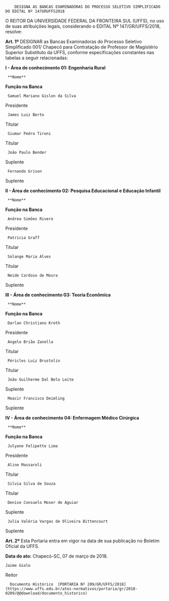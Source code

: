         DESIGNA AS BANCAS EXAMINADORAS DO PROCESSO SELETIVO SIMPLIFICADO DO EDITAL Nº 147GRUFFS2018  

O REITOR DA UNIVERSIDADE FEDERAL DA FRONTEIRA SUL (UFFS), no uso de suas atribuições legais, considerando o EDITAL Nº 147/GR/UFFS/2018, resolve:

  

 **Art. 1º** DESIGNAR as Bancas Examinadoras do Processo Seletivo Simplificado 001/ Chapecó para Contratação de Professor de Magistério Superior Substituto da UFFS, conforme especificações constantes nas tabelas a seguir relacionadas:

 **I - Área de conhecimento 01: Engenharia Rural**

     **Nome**

   **Função na Banca**

     Samuel Mariano Gislon da Silva

   Presidente

     James Luiz Berto

   Titular

     Siumar Pedro Tironi

   Titular

     João Paulo Bender

   Suplente

     Fernando Grison

   Suplente

      

 **II - Área de conhecimento 02: Pesquisa Educacional e Educação Infantil**

     **Nome**

   **Função na Banca**

     Andrea Simões Rivero

   Presidente

     Patricia Graff

   Titular

     Solange Maria Alves

   Titular

     Neide Cardoso de Moura

   Suplente

      

 **III - Área de conhecimento 03: Teoria Econômica**

     **Nome**

   **Função na Banca**

     Darlan Christiano Kroth

   Presidente

     Angelo Brião Zanella

   Titular

     Péricles Luiz Brustolin

   Titular

     João Guilherme Dal Belo Leite

   Suplente

     Moacir Francisco Deimling

   Suplente

      

 **IV - Área de conhecimento 04: Enfermagem Médico Cirúrgica**

     **Nome**

   **Função na Banca**

     Julyane Felipette Lima

   Presidente

     Aline Massaroli

   Titular

     Silvia Silva de Souza

   Titular

     Denise Consuelo Moser de Aguiar

   Suplente

     Julia Valéria Vargas de Oliveira Bittencourt

   Suplente

      

 **Art. 2º** Esta Portaria entra em vigor na data de sua publicação no Boletim Oficial da UFFS.

   **Data do ato:** Chapecó-SC, 07 de março de 2018.   
 

    Jaime Giolo   
 Reitor 

      Documento Histórico  [PORTARIA Nº 209/GR/UFFS/2018](https://www.uffs.edu.br/atos-normativos/portaria/gr/2018-0209/@@download/documento_historico)     
      